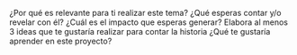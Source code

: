 ¿Por qué es relevante para ti realizar este tema?
¿Qué esperas contar y/o revelar con él? ¿Cuál es el impacto que esperas generar?
Elabora al menos 3 ideas que te gustaría realizar para contar la historia
¿Qué te gustaría aprender en este proyecto?